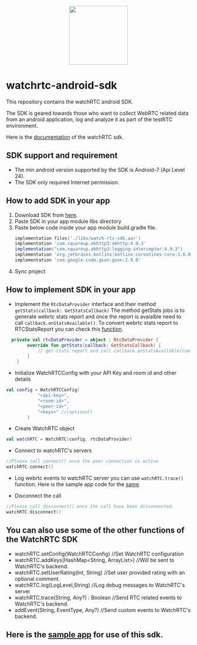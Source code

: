 <p align="center">
  <img height="160" src="https://avatars.githubusercontent.com/u/16746133?s=200&v=4" />
</p>

# watchrtc-android-sdk

This repository contains the watchRTC android SDK.

The SDK is geared towards those who want to collect WebRTC related data from an android application, log and analyze it as part of the testRTC environment.

Here is the [documentation] of the watchRTC sdk.

## SDK support and requirement
* The min android version supported by the SDK is Android-7 (Api Level 24).
* The SDK only required Internet permission.

## How to add SDK in your app
1. Download SDK from [here].
2. Paste SDK in your app module libs directory
3. Paste below code inside your app module build.gradle file.
    ```groovy
    implementation files('./libs/watch-rtc-sdk.aar')
    implementation 'com.squareup.okhttp3:okhttp:4.9.3'
    implementation("com.squareup.okhttp3:logging-interceptor:4.9.3")
    implementation 'org.jetbrains.kotlinx:kotlinx-coroutines-core:1.6.0'
    implementation 'com.google.code.gson:gson:2.9.0'
   ```
 4. Sync project
 
 ## How to implement SDK in your app
- Implement the `RtcDataProvider` interface and their method `getStats(callback: GetStatsCallback)` The method getStats jobs is to generate webrtc stats report and once the report is avaialble need to call `callback.onStatsAvailable()`. To convert webrtc stats report to RTCStatsReport you can check this [function].
```Kotlin
  private val rtcDataProvider = object : RtcDataProvider {
        override fun getStats(callback: GetStatsCallback) {
            // get stats report and call callback.onStatsAvailable(com.spearline.watchrtc.model.RTCStatsReport)
        }
    }
```
- Initialize WatchRTCConfig with your API Key and room id and other details
```Kotlin
val config = WatchRTCConfig(
            "<api-key>",
            "<room-id>",
            "<peer-id>",
            "<keys>" //(optional)
        )
```
- Create WatchRTC object
```Kotlin
val watchRTC = WatchRTC(config, rtcDataProvider)
```
- Connect to watchRTC's servers
```Kotlin
//Please call connect() once the peer connection is active
watchRTC.connect()
```

- Log webrtc events to watchRTC server you can use `watchRTC.trace()` function.
Here is the sample app code for the [same].

- Disconnect the call
```Kotlin
//Please call disconnect() once the call have been disconnected.
watchRTC.disconnect()
```
## You can also use some of the other functions of the WatchRTC SDK
- watchRTC.setConfig(WatchRTCConfig) //Set WatchRTC configuration
- watchRTC.addKeys(HashMap<String, ArrayList<String>>) //Will be sent to WatchRTC's backend.
- watchRTC.setUserRating(Int, String) //Set user provided rating with an optional comment.
- watchRTC.log(LogLevel,String) //Log debug messages to WatchRTC's server
- watchRTC.trace(String, Any?) : Boolean //Send RTC related events to WatchRTC's backend.
- addEvent(String, EventType, Any?) //Send custom events to WatchRTC's backend.


## Here is the [sample app] for use of this sdk.

[here]: https://github.com/testRTC/watchRTCSDK-Android/raw/master/sdk/watch-rtc-sdk.aar
[sample app]: https://github.com/testRTC/watchRTCSDK-Android-SampleApp
[documentation]: https://github.com/testRTC/watchRTCSDK-Android/blob/master/documentation/gfm/watch-rtc-sdk/com.spearline.watchrtc.sdk/-watch-r-t-c/index.md
[function]: https://github.com/testRTC/watchRTCSDK-Android-SampleApp/blob/7d0fa6575c9fd2b42bb267e3aa844a46e5bc26a9/watchrtc-demo/src/main/java/com/spearline/webrtc/RTCActivity.kt#L304
[same]: https://github.com/testRTC/watchRTCSDK-Android-SampleApp/blob/7d0fa6575c9fd2b42bb267e3aa844a46e5bc26a9/watchrtc-demo/src/main/java/com/spearline/webrtc/RTCActivity.kt#L129
